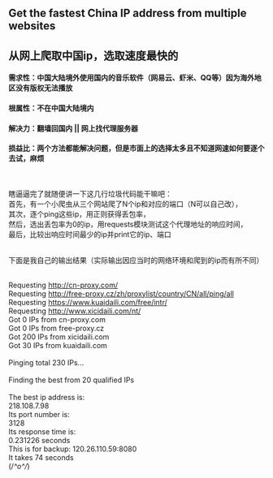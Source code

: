 ## Get the fastest China IP address from multiple websites
## 从网上爬取中国ip，选取速度最快的

#### 需求性：中国大陆境外使用国内的音乐软件（网易云、虾米、QQ等）因为海外地区没有版权无法播放
#### 根属性：不在中国大陆境内
#### 解决力：翻墙回国内 || 网上找代理服务器
#### 损益比：两个方法都能解决问题，但是市面上的选择太多且不知道网速如何要逐个去试，麻烦
<br>

瞎逼逼完了就随便讲一下这几行垃圾代码能干嘛吧：<br>
首先，有一个小爬虫从三个网站爬了N个ip和对应的端口（N可以自己改），<br>
其次，逐个ping这些ip，用正则获得丢包率，<br>
然后，选出丢包率为0的ip，用requests模块测试这个代理地址的响应时间，<br>
最后，比较出响应时间最少的ip并print它的ip、端口<br>

<br>
下面是我自己的输出结果（实际输出因应当时的网络环境和爬到的ip而有所不同）<br>
    

Requesting http://cn-proxy.com/<br>
Requesting http://free-proxy.cz/zh/proxylist/country/CN/all/ping/all<br>
Requesting https://www.kuaidaili.com/free/intr/<br>
Requesting http://www.xicidaili.com/nt/<br>
Got 0 IPs from cn-proxy.com<br>
Got 0 IPs from free-proxy.cz<br>
Got 200 IPs from xicidaili.com<br>
Got 30 IPs from kuaidaili.com<br>
<br>
Pinging total 230 IPs...<br>
<br>
Finding the best from 20 qualified IPs<br>
<br>
The best ip address is: <br>
218.108.7.98<br>
Its port number is: <br>
3128<br>
Its response time is: <br>
0.231226 seconds<br>
This is for backup: 120.26.110.59:8080<br>
It takes 74 seconds<br>
(/*^o^/*)

